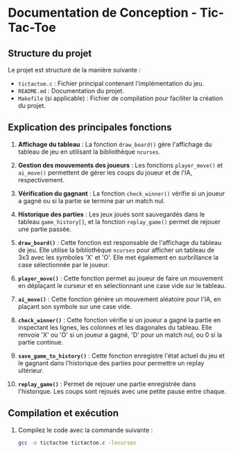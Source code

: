 # Documentation de Conception - Tic-Tac-Toe

## Structure du projet

Le projet est structuré de la manière suivante :

- `tictactoe.c` : Fichier principal contenant l'implémentation du jeu.
- `README.md` : Documentation du projet.
- `Makefile` (si applicable) : Fichier de compilation pour faciliter la création du projet.

  
## Explication des principales fonctions

1. **Affichage du tableau** : La fonction `draw_board()` gère l'affichage du tableau de jeu en utilisant la bibliothèque `ncurses`.
 
2. **Gestion des mouvements des joueurs** : Les fonctions `player_move()` et `ai_move()` permettent de gérer les coups du joueur et de l'IA, respectivement.
 
3. **Vérification du gagnant** : La fonction `check_winner()` vérifie si un joueur a gagné ou si la partie se termine par un match nul.
 
4. **Historique des parties** : Les jeux joués sont sauvegardés dans le tableau `game_history[]`, et la fonction `replay_game()` permet de rejouer une partie passée.
 
5. **`draw_board()`** : Cette fonction est responsable de l'affichage du tableau de jeu. Elle utilise la bibliothèque `ncurses` pour afficher un tableau de 3x3 avec les symboles 'X' et 'O'. Elle met également en surbrillance la case sélectionnée par le joueur.
 
6. **`player_move()`** : Cette fonction permet au joueur de faire un mouvement en déplaçant le curseur et en sélectionnant une case vide sur le tableau.
 
7. **`ai_move()`** : Cette fonction génère un mouvement aléatoire pour l'IA, en plaçant son symbole sur une case vide.
 
8. **`check_winner()`** : Cette fonction vérifie si un joueur a gagné la partie en inspectant les lignes, les colonnes et les diagonales du tableau. Elle renvoie 'X' ou 'O' si un joueur a gagné, 'D' pour un match nul, ou 0 si la partie continue.
 
9. **`save_game_to_history()`** : Cette fonction enregistre l'état actuel du jeu et le gagnant dans l'historique des parties pour permettre un replay ultérieur.
 
10. **`replay_game()`** : Permet de rejouer une partie enregistrée dans l'historique. Les coups sont rejoués avec une petite pause entre chaque.

## Compilation et exécution

1. Compilez le code avec la commande suivante :
   ```bash
   gcc -o tictactoe tictactoe.c -lncurses
